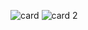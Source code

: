 ![card](https://github.com/user-attachments/assets/c05fe93a-a7df-42c2-a048-eed40ad793f1)
![card 2](https://github.com/user-attachments/assets/f852755a-8ed8-495a-b339-1bd4b959efa3)
